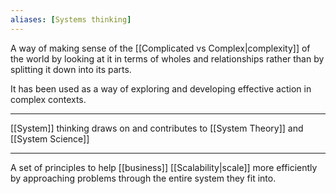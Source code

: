 ```yaml
---
aliases: [Systems thinking]
---
```


A way of making sense of the [[Complicated vs Complex|complexity]] of the world by looking at it in terms of wholes and relationships rather than by splitting it down into its parts.

It has been used as a way of exploring and developing effective action in complex contexts.

---

[[System]] thinking draws on and contributes to [[System Theory]] and [[System Science]]

---

A set of principles to help [[business]] [[Scalability|scale]] more efficiently by approaching problems through the entire system they fit into.